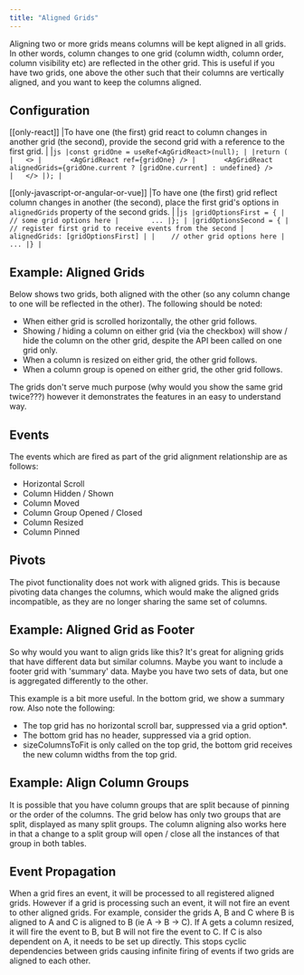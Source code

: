 ```yaml
---
title: "Aligned Grids"
---
```


Aligning two or more grids means columns will be kept aligned in all grids. In other words, column changes to one grid (column width, column order, column visibility etc) are reflected in the other grid. This is useful if you have two grids, one above the other such that their columns are vertically aligned, and you want to keep the columns aligned.

## Configuration

[[only-react]]
|To have one (the first) grid react to column changes in another grid (the second), provide the second grid with a reference to the first grid.
|
|```js
|const gridOne = useRef<AgGridReact>(null);
|
|return (
|   <>
|       <AgGridReact ref={gridOne} />
|       <AgGridReact alignedGrids={gridOne.current ? [gridOne.current] : undefined} />    
|   </>
|);
|```

[[only-javascript-or-angular-or-vue]]
|To have one (the first) grid reflect column changes in another (the second), place the first grid's options in `alignedGrids` property of the second grids.
|
|```js
|gridOptionsFirst = {
|    // some grid options here
|        ...
|};
|
|gridOptionsSecond = {
|    // register first grid to receive events from the second
|    alignedGrids: [gridOptionsFirst]
|
|    // other grid options here
|    ...
|}
|```

## Example: Aligned Grids

Below shows two grids, both aligned with the other (so any column change to one will be reflected in the other). The following should be noted:

- When either grid is scrolled horizontally, the other grid follows.
- Showing / hiding a column on either grid (via the checkbox) will show / hide the column on the other grid, despite the API been called on one grid only.
- When a column is resized on either grid, the other grid follows.
- When a column group is opened on either grid, the other grid follows.

The grids don't serve much purpose (why would you show the same grid twice???) however it demonstrates the features in an easy to understand way.

<grid-example title='Aligned Grids' name='aligned-grids' type='mixed'></grid-example>

## Events

The events which are fired as part of the grid alignment relationship are as follows:

- Horizontal Scroll
- Column Hidden / Shown
- Column Moved
- Column Group Opened / Closed
- Column Resized
- Column Pinned

## Pivots

The pivot functionality does not work with aligned grids. This is because pivoting data changes the columns, which would make the aligned grids incompatible, as they are no longer sharing the same set of columns.

## Example: Aligned Grid as Footer

So why would you want to align grids like this? It's great for aligning grids that have different data but similar columns. Maybe you want to include a footer grid with 'summary' data. Maybe you have two sets of data, but one is aggregated differently to the other.

This example is a bit more useful. In the bottom grid, we show a summary row. Also note the following:

- The top grid has no horizontal scroll bar, suppressed via a grid option*.
- The bottom grid has no header, suppressed via a grid option.
- sizeColumnsToFit is only called on the top grid, the bottom grid receives the new column widths from the top grid.

<grid-example title='Aligned Grid as Footer' name='aligned-floating-footer' type='mixed'></grid-example>

## Example: Align Column Groups

It is possible that you have column groups that are split because of pinning or the order of the columns. The grid below has only two groups that are split, displayed as many split groups. The column aligning also works here in that a change to a split group will open / close all the instances of that group in both tables.

<grid-example title='Aligned Column Groups' name='aligned-column-groups' type='mixed'></grid-example>

## Event Propagation

When a grid fires an event, it will be processed to all registered aligned grids. However if a grid is processing such an event, it will not fire an event to other aligned grids. For example, consider the grids A, B and C where B is aligned to A and C is aligned to B (ie A -> B -> C). If A gets a column resized, it will fire the event to B, but B will not fire the event to C. If C is also dependent on A, it needs to be set up directly. This stops cyclic dependencies between grids causing infinite firing of events if two grids are aligned to each other.
